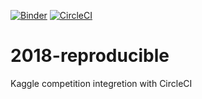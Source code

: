 [![Binder](https://mybinder.org/badge.svg)](https://mybinder.org/v2/gh/ketrint/2018-reproducible/master?filepath=task_0.ipynb)
[![CircleCI](https://circleci.com/gh/ketrint/2018-reproducible/tree/master.svg?style=svg)](https://circleci.com/gh/ketrint/2018-reproducible/tree/master)

# 2018-reproducible

Kaggle competition integretion with CircleCI
